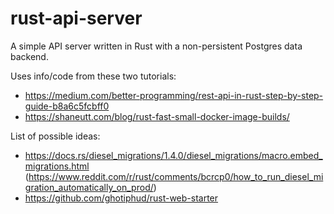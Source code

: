 # rust-api-server

A simple API server written in Rust with a non-persistent Postgres data backend.

Uses info/code from these two tutorials:
- https://medium.com/better-programming/rest-api-in-rust-step-by-step-guide-b8a6c5fcbff0
- https://shaneutt.com/blog/rust-fast-small-docker-image-builds/


List of possible ideas:

- https://docs.rs/diesel_migrations/1.4.0/diesel_migrations/macro.embed_migrations.html (https://www.reddit.com/r/rust/comments/bcrcp0/how_to_run_diesel_migration_automatically_on_prod/)
- https://github.com/ghotiphud/rust-web-starter
